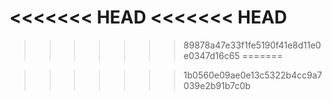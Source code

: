 <<<<<<< HEAD
<<<<<<< HEAD
=======

>>>>>>> 89878a47e33f1fe5190f41e8d11e0e0347d16c65
=======

>>>>>>> 1b0560e09ae0e13c5322b4cc9a7039e2b91b7c0b
